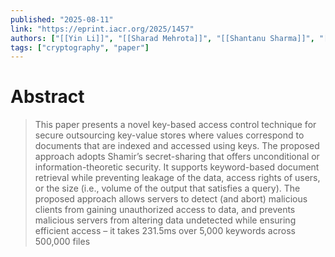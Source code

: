 ```yaml
---
published: "2025-08-11"
link: "https://eprint.iacr.org/2025/1457"
authors: ["[[Yin Li]]", "[[Sharad Mehrota]]", "[[Shantanu Sharma]]", "[[Komal Kumari]]"]
tags: ["cryptography", "paper"]
---
```


# Abstract

> This paper presents a novel key-based access control technique for secure outsourcing key-value stores where values correspond to documents that are indexed and accessed using keys. The proposed approach adopts Shamir’s secret-sharing that offers unconditional or information-theoretic security. It supports keyword-based document retrieval while preventing leakage of the data, access rights of users, or the size (i.e., volume of the output that satisfies a query). The proposed approach allows servers to detect (and abort) malicious clients from gaining unauthorized access to data, and prevents malicious servers from altering data undetected while ensuring efficient access – it takes 231.5ms over 5,000 keywords across 500,000 files